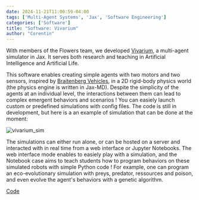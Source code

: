 ```yaml
---
date: 2024-11-21T11:00:59-04:00
tags: ['Multi-Agent Systems', 'Jax', 'Software Engineering']
categories: ['Software']
title: "Software: Vivarium"
author: "Corentin"
---
```


With members of the Flowers team, we developed [Vivarium](https://github.com/flowersteam/vivarium), a multi-agent simulator in Jax. It serves both research and teaching in Artificial Intelligence and Artificial Life. 

This software enables creating simple agents with two motors and two sensors, inspired by [Braitenberg Vehicles](https://en.wikipedia.org/wiki/Braitenberg_vehicle), in a 2D rigid-body physics world (the physics engine is written in Jax-MD). Despite the simplicity of the agents at an individual level, the interactions between them can lead to complex emergent behaviors and scenarios ! You can easiely launch custom or predefined simulations with config files. The code is still in development, but here is a an example of simulation that can be done at the moment: 
 
 ![vivarium_sim](/vivarium_sim.gif)

The simulations can either run alone, or can be hosted on a server and interacted with in real time from a web interface or Jupyter Notebooks. The web interface mode enables to easiely play with a simulation, and the Notebook case aims to teach students how to program behaviors on these simulated robots with simple Python code ! For example, one can program an eco-evolutionary simulation with preys, predator, ressources and poison, and even evolve the agent's behaviors with a genetic algorithm.

 [Code](https://github.com/flowersteam/vivarium)
 



